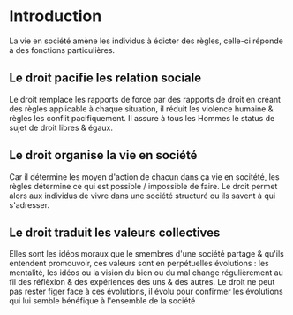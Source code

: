 # Introduction

La vie en société amène les individus à édicter des règles, celle-ci réponde à des fonctions particulières.

## Le droit pacifie les relation sociale

Le droit remplace les rapports de force par des rapports de droit en créant des règles applicable à chaque situation, il réduit les violence humaine & règles les conflit pacifiquement.
Il assure à tous les Hommes le status de sujet de droit libres & égaux.

## Le droit organise la vie en société

Car il détermine les moyen d'action de chacun dans ça vie en socitété, les règles détermine ce qui est possible / impossible de faire.
Le droit permet alors aux individus de vivre dans une société structuré ou ils savent à qui s'adresser.

## Le droit traduit les valeurs collectives

Elles sont les idéos moraux que le smembres d'une société partage & qu'ils entendent promouvoir, ces valeurs sont en perpétuelles évolutions : les mentalité, les idéos ou la vision du bien ou du mal change régulièrement au fil des réflèxion & des expériences des uns & des autres.
Le droit ne peut pas rester figer face à ces évolutions, il évolu pour confirmer les évolutions qui lui semble bénéfique à l'ensemble de la société